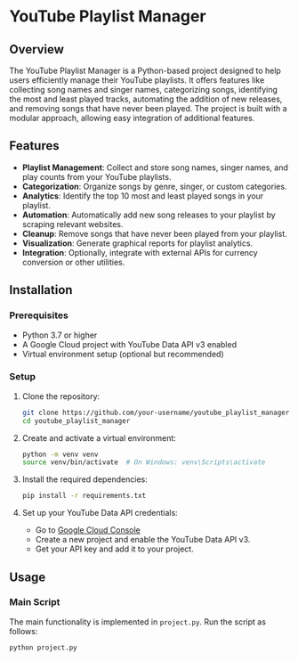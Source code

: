 # YouTube Playlist Manager

## Overview

The YouTube Playlist Manager is a Python-based project designed to help users efficiently manage their YouTube playlists. It offers features like collecting song names and singer names, categorizing songs, identifying the most and least played tracks, automating the addition of new releases, and removing songs that have never been played. The project is built with a modular approach, allowing easy integration of additional features.

## Features

- **Playlist Management**: Collect and store song names, singer names, and play counts from your YouTube playlists.
- **Categorization**: Organize songs by genre, singer, or custom categories.
- **Analytics**: Identify the top 10 most and least played songs in your playlist.
- **Automation**: Automatically add new song releases to your playlist by scraping relevant websites.
- **Cleanup**: Remove songs that have never been played from your playlist.
- **Visualization**: Generate graphical reports for playlist analytics.
- **Integration**: Optionally, integrate with external APIs for currency conversion or other utilities.

## Installation

### Prerequisites

- Python 3.7 or higher
- A Google Cloud project with YouTube Data API v3 enabled
- Virtual environment setup (optional but recommended)

### Setup

1. Clone the repository:
    ```bash
    git clone https://github.com/your-username/youtube_playlist_manager.git
    cd youtube_playlist_manager
    ```

2. Create and activate a virtual environment:
    ```bash
    python -m venv venv
    source venv/bin/activate  # On Windows: venv\Scripts\activate
    ```

3. Install the required dependencies:
    ```bash
    pip install -r requirements.txt
    ```

4. Set up your YouTube Data API credentials:
    - Go to [Google Cloud Console](https://console.cloud.google.com/)
    - Create a new project and enable the YouTube Data API v3.
    - Get your API key and add it to your project.

## Usage

### Main Script

The main functionality is implemented in `project.py`. Run the script as follows:

```bash
python project.py
